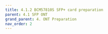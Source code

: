 ```yaml
---
title: 4.1.2 BCM57810S SFP+ card preparation
parent: 4.1 SFP ONT
grand_parent: 4. ONT Preparation
nav_order: 2
---
```

